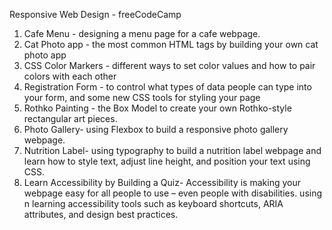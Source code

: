 Responsive Web Design - freeCodeCamp

1. Cafe Menu - designing a menu page for a cafe webpage.
2. Cat Photo app -  the most common HTML tags by building your own cat photo app
3. CSS Color Markers - different ways to set color values and how to pair colors with each other
4. Registration Form - to control what types of data people can type into your form, and some new CSS tools for styling your page
5. Rothko Painting - the Box Model to create your own Rothko-style rectangular art pieces.
6. Photo Gallery- using Flexbox to build a responsive photo gallery webpage.
7. Nutrition Label-  using typography to build a nutrition label webpage and learn how to style text, adjust line height, and position your text using CSS.
8. Learn Accessibility by Building a Quiz- Accessibility is making your webpage easy for all people to use – even people with disabilities.
using n learning accessibility tools such as keyboard shortcuts, ARIA attributes, and design best practices.